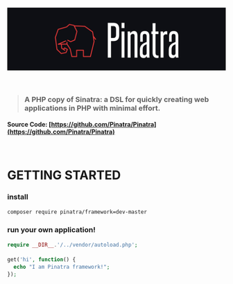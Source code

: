 ![logo](./assets/Pinatra.jpg)

<br>

> ### A PHP copy of Sinatra: a DSL for quickly creating web applications in PHP with minimal effort.

#### Source Code: [https://github.com/Pinatra/Pinatra](https://github.com/Pinatra/Pinatra)

<br>

# GETTING STARTED

### install

```bash
composer require pinatra/framework=dev-master
```

### run your own application!

```php
require __DIR__.'/../vendor/autoload.php';

get('hi', function() {
  echo "I am Pinatra framework!";
});
```